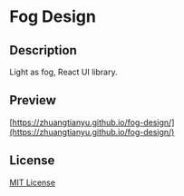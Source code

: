 # Fog Design

## Description

Light as fog, React UI library.

## Preview

[https://zhuangtianyu.github.io/fog-design/](https://zhuangtianyu.github.io/fog-design/)

## License

[MIT License](https://opensource.org/licenses/MIT)
